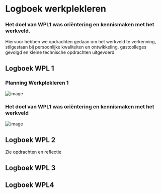 # Logboek werkplekleren

### Het doel van WPL1 was oriëntering en kennismaken met het werkveld.

Hiervoor hebben we opdrachten gedaan om het werkveld te verkenning, stilgestaan bij persoonlijke kwaliteiten en ontwikkeling, gastcolleges gevolgd en kleine technische opdrachten uitgevoerd.


## Logboek WPL 1


### Planning Werkplekleren 1

![image](https://github.com/PXL-Digital-SNE-Werkplekleren/portfolio-ArneMinnenPXL/assets/148560595/26a240a1-1079-4c6d-bee1-3a442495b7b0)



### Het doel van WPL1 was oriëntering en kennismaken met het werkveld

![image](https://github.com/PXL-Digital-SNE-Werkplekleren/portfolio-ArneMinnenPXL/assets/148560595/655dc4de-f514-46ea-b4ba-714b04696ce7)


## Logboek WPL 2

Zie opdrachten en reflectie


## Logboek WPL 3

## Logboek WPL4
